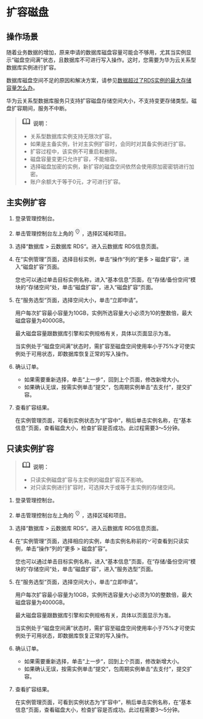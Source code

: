 # 扩容磁盘<a name="zh-cn_topic_pg_scale_cluster"></a>

## 操作场景<a name="zh-cn_topic_0171122523_section3404387132643"></a>

随着业务数据的增加，原来申请的数据库磁盘容量可能会不够用，尤其当实例显示“磁盘空间满”状态，且数据库不可进行写入操作。这时，您需要为华为云关系型数据库实例进行扩容。

数据库磁盘空间不足的原因和解决方案，请参见[数据超过了RDS实例的最大存储容量怎么办](https://support.huaweicloud.com/rds_faq/rds_faq_0046.html)。

华为云关系型数据库服务只支持扩容磁盘存储空间大小，不支持变更存储类型。磁盘扩容期间，服务不中断。

>![](public_sys-resources/icon-note.gif) **说明：**   
>-   关系型数据库实例支持无限次扩容。  
>-   如果是主备实例，针对主实例扩容时，会同时对其备实例进行扩容。  
>-   扩容过程中，该实例不可重启和删除。  
>-   磁盘容量变更只允许扩容，不能缩容。  
>-   选择磁盘加密的实例，新扩容的磁盘空间依然会使用原加密密钥进行加密。  
>-   账户余额大于等于0元，才可进行扩容。  

## 主实例扩容<a name="zh-cn_topic_0171122523_section3535102285710"></a>

1.  登录管理控制台。
2.  单击管理控制台左上角的![](figures/Region灰色图标.png)，选择区域和项目。
3.  选择“数据库  \>  云数据库 RDS“。进入云数据库 RDS信息页面。
4.  在“实例管理”页面，选择目标实例，单击“操作“列的“更多  \>  磁盘扩容“，进入“磁盘扩容”页面。

    您也可以通过单击目标实例名称，进入“基本信息”页面，在“存储/备份空间“模块的“存储空间“处，单击“磁盘扩容”，进入“磁盘扩容”页面。

5.  在“服务选型“页面，选择空间大小，单击“立即申请”。

    用户每次扩容最小容量为10GB，实例所选容量大小必须为10的整数倍，最大磁盘容量为4000GB。

    最大磁盘容量跟数据库引擎和实例规格有关，具体以页面显示为准。

    当实例处于“磁盘空间满”状态时，需扩容至磁盘空间使用率小于75%才可使实例处于可用状态，即数据库恢复正常的写入操作。

6.  确认订单。
    -   如果需要重新选择，单击“上一步“，回到上个页面，修改新增大小。
    -   如果确认无误，按需实例单击“提交“，包周期实例单击“去支付“，提交扩容。

7.  查看扩容结果。

    在实例管理页面，可看到实例状态为“扩容中“，稍后单击实例名称，在“基本信息“页面，查看磁盘大小，检查扩容是否成功。此过程需要3～5分钟。


## 只读实例扩容<a name="zh-cn_topic_0171122523_section25847103185530"></a>

>![](public_sys-resources/icon-note.gif) **说明：**   
>-   只读实例磁盘扩容与主实例的磁盘扩容互不影响。  
>-   对只读实例进行扩容时，可选择大于或等于主实例的存储空间。  

1.  登录管理控制台。
2.  单击管理控制台左上角的![](figures/Region灰色图标.png)，选择区域和项目。
3.  选择“数据库  \>  云数据库 RDS“。进入云数据库 RDS信息页面。
4.  在“实例管理“页面，选择相应的实例，单击实例名称前的![](figures/下拉选择-2.png)可查看到只读实例，单击“操作“列的“更多  \>  磁盘扩容“。

    您也可以通过单击目标实例名称，进入“基本信息”页面，在“存储/备份空间“模块的“存储空间“处，单击“磁盘扩容”，进入“服务选型”页面。

5.  在“服务选型“页面，选择空间大小，单击“立即申请”。

    用户每次扩容最小容量为10GB，实例所选容量大小必须为10的整数倍，最大磁盘容量为4000GB。

    最大磁盘容量跟数据库引擎和实例规格有关，具体以页面显示为准。

    当实例处于“磁盘空间满”状态时，需扩容至磁盘空间使用率小于75%才可使实例处于可用状态，即数据库恢复正常的写入操作。

6.  确认订单。
    -   如果需要重新选择，单击“上一步“，回到上个页面，修改新增大小。
    -   如果确认无误，按需实例单击“提交“，包周期实例单击“去支付“，提交扩容。

7.  查看扩容结果。

    在实例管理页面，可看到实例状态为“扩容中“，稍后单击实例名称，在“基本信息“页面，查看磁盘大小，检查扩容是否成功。此过程需要3～5分钟。


